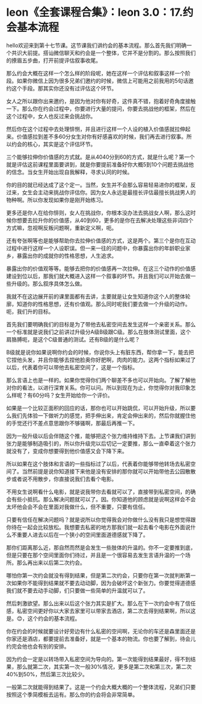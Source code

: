 # leon《全套课程合集》：leon 3.0：17.约会基本流程

hello欢迎来到第十七节课。这节课我们讲约会的基本流程。那么首先我们明确一个共识大前提。搭讪微信聊天和约会是一个整体，它并不是分割的。那么按照我们的撩眉五步曲，打开前提评估叙事收尾。

那么约会大概在这样一个怎么样的阶段呢，她在这样一个评估和叙事这样一个阶段。如果你微信上因为很多兄弟们邀约的时候，微信上可能用之前我用的5句话邀约这个手段。那其实你还没有过评估这个环节。

女人之所以跟你出来邀约，是因为他对你有好奇，这件真不错，抱着好奇角度接触一下。那么你在约会过程中，你要进行大量的提问，你要去挑战他的框架，然后在这个过程中，女人也反过来会挑战你。

然后你在这个过程中去处理悱恻，并且进行这样一个人设的植入价值感就拉伸起来。价值感拉到差不多60分女生对你有好感喜欢的时候，我们再去进行叙事。所以约会的核心，其实是这个评估环节。

三个能够拉伸你价值感的方式就。是从4040分到60的方式，就是什么呢？第一个就是评估这前课程里面要讲到，就是你要提前准备好你大概5到10个问题去挑战他的信念。当女生开始出现自我解释，寻求认同的时候。

你的目的就已经达成了这个定一。当然，女生并不会那么容易轻易进你的框架，反过来，女生会主动来挑战你评估你。因为女人永远是最擅长评估最擅长挑战男人的物种啊。所以你发现如果你是刚开始练习。

更多还是你人在给你悱则，女人在挑战你，你根本没办法去挑战女人啊，那么这时候你想要去拉升你的价值感，从40到60，更多的是你在去解决处理这些非词四个方式嘛，忽视啊反叛问题啊，重新定义啊，呃。

还有夸张啊等也是能够帮助你去拉伸价值感的方式，这是两个。第三个是你在互动过程中进行这样一个人设职误。但一来一往的问题中，你暴露出你的年龄职业家乡，暴露出你的成就你的性格思想，人生追求。

暴露出你的价值观等等。能够去把你的价值感再一次拉伸。在这三个动作的价值感建设到位以后，那我们就大概进入这样一个叙事的环节。并且我们可以开始去做一些升级的。那么叙序具体怎么做。

我就不在这边展开前的课里面都有去讲，主要就是让女生知道你这个人的整体轮廓，知道你的性格思想，还有价值观。那么同时呢我们要去做一个升级的动作。呃，我们升的目标。

首先我们要明确我们的目标是为了带他去私密空间去发生这样一个亲密关系。那么一个标准就是说我们之前讲过升级分A级B级跟C级。那么在肢体测试里面，这个肩胳膊呃，是这个C级普通的测试。还有B级的是什么呢？

B级就是说你如果说啊你约会的时候，你说你头上有脏东西，帮你拿一下，能去把它捏他头发，并且你能够去捏他脸奥你好肥啊，肉肉的能力。这两个指标如果过了以后，代表着你可以带他去私密空间了，这是一个指标。

那么言语上也是一样的。如果你觉得你们两个聊差不多也可以开始向。了解了解他对你的看法，以进行深育关系。你可以问。所以到现在为止，你觉得你对我印象怎么样呢？有60分吗？女生开始给你一个评价。

如果是一个比较正面积的回应的话，那你也可以开始跳侃，可以开始升级，所以要么我们先体验一下做听力的感觉，把手伸出来，肯定会伸出来的，然后你就握住他的手觉还行不差点意思跟你不够骚啊，那最后再推一下。

因为一般升级以后会伴随这个推，能够把这个张力维持维持下去。上节课我们讲到张力是能够制造吸引的，所以你升级完以后切记一定要推，那么一直牵着这个张力就没有了，变成你想要得到他价值感又会下降下来。

所以如果在这个肢体和言语的一些指标过了以后，代表着你能够带他转场去私密空间了。当然前提是说你知道接下来他是没有安排的那你就可以开始带他去公园散散步或者说不用散步，你直接说我们去看个电影。

不用女生说啊看什么电影，就是说我带你去看就可以了，直接带到私密空间，的确会有些小抵抗。那么解决问题就可以了。因。你知道他的顾虑就是说啊这样会不会太坏他会会不会在里面对我做什么，但不重要，只要有信任。

只要有信任在解决问题吗？就是说所以你觉得我会对你做什么没有我只是想觉得跟你待在一起会比较放松。我想要去私密的地方那我们就一起去看个电影在外面说什么不重要人进去以后在一个狭小的空间里面道德感就下降了。

那你们距离那么近，那自然而然是会发生一些肢体的升温的。你不一定要推到底，但是只要在那个空间里面你们待过，并且是一个很容易去发生言语升温的一个场所。那么再出来以后第二次约会。

哪怕你第一次约会就没有得到结果，但是第二次约会，只要你在第一次就判断第一次如果你不能得到结果就不要去动动脚，因为会破坏这个新张力。你要觉得道德感我们就不要去动手动脚，们只要做一些简单的升温就可以了。

然后刺激欲望。那么出来以后这个张力其实是扩大。那么在下一次约会中有了信任感，私密空间更好你以大家去家里可以带家去酒店，第二次去得到结果啊，所以这是。😊，这个约会的基本流程。

你在约会的时候就要设计好旁边有什么私密的空间啊，无论你的车还是森里面还是你家还是酒店，都要提前去准备好，就是一个基本的物流。你也要了解到，待会儿约完会他也会有别的安排。

因为约会一定是以转场带入私密空间为导向的。第一次能得到结果最好，得不到结果，那么就第二次，其实第一次一般30%情况，更多是第二次和第三次，第二次40%到50%，然后第三次比较少。

一般第二次就能得到结果了。这是一个约会大概大概的一个整体流程，兄弟们只要按照这个季简模板去运有。那么你的约会将会非常简单。

